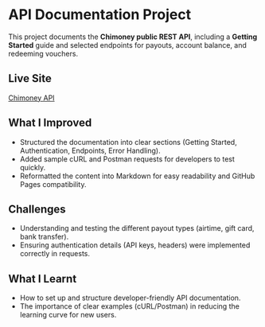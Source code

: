# API Documentation Project

This project documents the **Chimoney public REST API**, including a **Getting Started** guide and selected endpoints for payouts, account balance, and redeeming vouchers.

## Live Site
[Chimoney API](https://chimoney.readme.io/reference/introduction)

## What I Improved
- Structured the documentation into clear sections (Getting Started, Authentication, Endpoints, Error Handling).
- Added sample cURL and Postman requests for developers to test quickly.
- Reformatted the content into Markdown for easy readability and GitHub Pages compatibility.

## Challenges
- Understanding and testing the different payout types (airtime, gift card, bank transfer).
- Ensuring authentication details (API keys, headers) were implemented correctly in requests.

## What I Learnt
- How to set up and structure developer-friendly API documentation.
- The importance of clear examples (cURL/Postman) in reducing the learning curve for new users.
